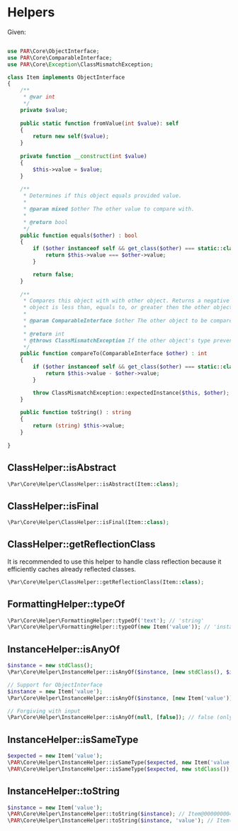 Helpers
=======

Given:

```php

use PAR\Core\ObjectInterface;
use PAR\Core\ComparableInterface;
use PAR\Core\Exception\ClassMismatchException;

class Item implements ObjectInterface 
{
    /**
     * @var int
     */
    private $value;
    
    public static function fromValue(int $value): self
    {
        return new self($value);
    }
    
    private function __construct(int $value) 
    {
        $this->value = $value;
    }
    
    /**
     * Determines if this object equals provided value.
     *
     * @param mixed $other The other value to compare with.
     *
     * @return bool
     */
    public function equals($other) : bool
    {
        if ($other instanceof self && get_class($other) === static::class) {
            return $this->value === $other->value;
        }

        return false;
    }
    
    /**
     * Compares this object with with other object. Returns a negative integer, zero or a positive integer as this
     * object is less than, equals to, or greater then the other object.
     *
     * @param ComparableInterface $other The other object to be compared.
     *
     * @return int
     * @throws ClassMismatchException If the other object's type prevents it from being compared to this object.
     */
    public function compareTo(ComparableInterface $other) : int
    {
        if ($other instanceof self && get_class($other) === static::class) {
            return $this->value - $other->value;
        }

        throw ClassMismatchException::expectedInstance($this, $other);
    }   
    
    public function toString() : string
    {
        return (string) $this->value;
    }   
    
}

```

ClassHelper::isAbstract
-----------------------

```php
\Par\Core\Helper\ClassHelper::isAbstract(Item::class);
```

ClassHelper::isFinal
--------------------

```php
\Par\Core\Helper\ClassHelper::isFinal(Item::class);
```

ClassHelper::getReflectionClass
-------------------------------

It is recommended to use this helper to handle class reflection because it efficiently caches 
already reflected classes.

```php
\Par\Core\Helper\ClassHelper::getReflectionClass(Item::class);
```

FormattingHelper::typeOf
------------------------

```php
\Par\Core\Helper\FormattingHelper::typeOf('text'); // 'string'
\Par\Core\Helper\FormattingHelper::typeOf(new Item('value')); // 'instance of Item'
```

InstanceHelper::isAnyOf
-----------------------
```php
$instance = new stdClass();
\Par\Core\Helper\InstanceHelper::isAnyOf($instance, [new stdClass(), $instance]); // true (strict comparison)

// Support for ObjectInterface
$instance = new Item('value');
\Par\Core\Helper\InstanceHelper::isAnyOf($instance, [new Item('value')]); // true (via ObjectInterface::equals)

// Forgiving with input
\Par\Core\Helper\InstanceHelper::isAnyOf(null, [false]); // false (only compares objects with objects)
```

InstanceHelper::isSameType
--------------------------

```php
$expected = new Item('value');
\PAR\Core\Helper\InstanceHelper::isSameType($expected, new Item('value')); // true
\PAR\Core\Helper\InstanceHelper::isSameType($expected, new stdClass()); // false
```

InstanceHelper::toString
------------------------

```php
$instance = new Item('value');
\PAR\Core\Helper\InstanceHelper::toString($instance); // Item@000000004080cda50000000021fdb7ab
\PAR\Core\Helper\InstanceHelper::toString($instance, 'value'); // Item("value")
```
